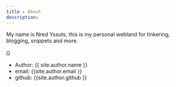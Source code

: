 ```yaml
---
title : About
description:
---
```


My name is Nred Yssuts, this is my personal webland for tinkering, blogging, snippets and more.
<br><br>
G<ul>
  <li>Author: {{ site.author.name }}</li>
  <li>email: {{site.author.email }}</li>
  <li>github: {{site.author.github }}</li>
</ul>